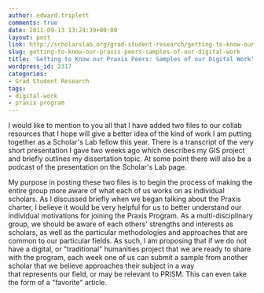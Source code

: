 ```yaml
---
author: edward.triplett
comments: true
date: 2011-09-13 13:24:39+00:00
layout: post
link: http://scholarslab.org/grad-student-research/getting-to-know-our-praxis-peers-samples-of-our-digital-work/
slug: getting-to-know-our-praxis-peers-samples-of-our-digital-work
title: 'Getting to Know our Praxis Peers: Samples of our Digital Work'
wordpress_id: 2317
categories:
- Grad Student Research
tags:
- digital-work
- praxis program
---
```


I would like to mention to you all that I have added two files to our collab resources that I hope will give a better idea of the kind of work I am putting together as a Scholar's Lab fellow this year. There is a transcript of the very short presentation I gave two weeks ago which describes my GIS project and briefly outlines my dissertation topic. At some point there will also be a podcast of the presentation on the Scholar's Lab page.

My purpose in posting these two files is to begin the process of making the entire group more aware of what each of us works on as individual scholars. As I discussed briefly when we began talking about the Praxis charter, I believe it would be very helpful for us to better understand our individual motivations for joining the Praxis Program. As a multi-disciplinary group, we should be aware of each others' strengths and interests as scholars, as well as the particular methodologies and approaches that are common to our particular fields. As such, I am proposing that if we do not have a digital, or "traditional" humanities project that we are ready to share with the program, each week one of us can submit a sample from another scholar that we believe approaches their subject in a way that represents our field, or may be relevant to PRISM. This can even take the form of a "favorite" article.
